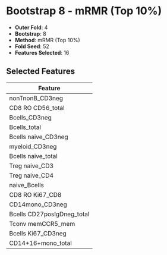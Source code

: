 # Bootstrap 8 - mRMR (Top 10%)

- **Outer Fold**: 4
- **Bootstrap**: 8
- **Method**: mRMR (Top 10%)
- **Fold Seed**: 52
- **Features Selected**: 16

## Selected Features

| Feature |
|---------|
| nonTnonB_CD3neg |
| CD8 RO CD56_total |
| Bcells_CD3neg |
| Bcells_total |
| Bcells naive_CD3neg |
| myeloid_CD3neg |
| Bcells naive_total |
| Treg naive_CD3 |
| Treg naive_CD4 |
| naive_Bcells |
| CD8 RO Ki67_CD8 |
| CD14mono_CD3neg |
| Bcells CD27posIgDneg_total |
| Tconv memCCR5_mem |
| Bcells Ki67_CD3neg |
| CD14+16+mono_total |
